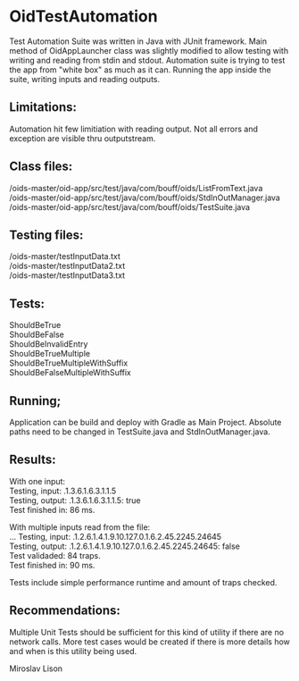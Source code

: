 # OidTestAutomation

Test Automation Suite was written in Java with JUnit framework. Main method of OidAppLauncher class was slightly modified to allow testing with writing and reading from stdin and stdout. Automation suite is trying to test the app from "white box" as much as it can. Running the app inside the suite, writing inputs and reading outputs. 


Limitations:
--------------

Automation hit few limitiation with reading output. Not all errors and exception are visible thru outputstream.

Class files:
-------------

/oids-master/oid-app/src/test/java/com/bouff/oids/ListFromText.java <br>
/oids-master/oid-app/src/test/java/com/bouff/oids/StdInOutManager.java <br>
/oids-master/oid-app/src/test/java/com/bouff/oids/TestSuite.java <br>

Testing files:
----------------

/oids-master/testInputData.txt <br>
/oids-master/testInputData2.txt <br>
/oids-master/testInputData3.txt <br>

Tests:
-------

ShouldBeTrue <br>
ShouldBeFalse <br>
ShouldBeInvalidEntry <br>
ShouldBeTrueMultiple <br>
ShouldBeTrueMultipleWithSuffix <br> 
ShouldBeFalseMultipleWithSuffix <br>


Running;
---------

Application can be build and deploy with Gradle as Main Project. Absolute paths need to be changed in TestSuite.java and StdInOutManager.java.


Results:
---------

With one input: <br> 
Testing, input: .1.3.6.1.6.3.1.1.5 <br> 
Testing, output: .1.3.6.1.6.3.1.1.5: true <br> 
Test finished in: 86 ms. <br>

With multiple inputs read from the file: <br>
...
Testing, input: .1.2.6.1.4.1.9.10.127.0.1.6.2.45.2245.24645 <br> 
Testing, output: .1.2.6.1.4.1.9.10.127.0.1.6.2.45.2245.24645: false <br>
Test validaded: 84 traps. <br> 
Test finished in: 90 ms. <br>


Tests include simple performance runtime and amount of traps checked. <br> 


Recommendations:
-----------------

Multiple Unit Tests should be sufficient for this kind of utility if there are no network calls.
More test cases would be created if there is more details how and when is this utility being used. 



Miroslav Lison

